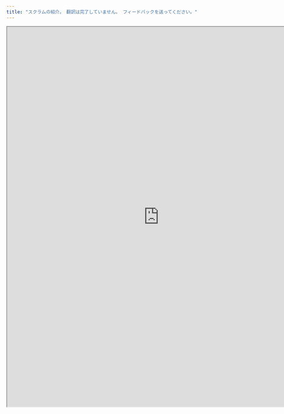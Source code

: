 ```yaml
---
title: "スクラムの紹介。　翻訳は完了していません。 フィードバックを送ってください。"
---
```

<iframe
src="https://docs.google.com/document/d/e/2PACX-1vS0hXfftjhiB_bsYDCjcVMGs4rQsCK7eTuJ95zHaUYqzpssQDf-LhITQiwQem3GhK4jLsihcnB81yJm/pub?embedded=true"
width=800px height=1000px></iframe>
